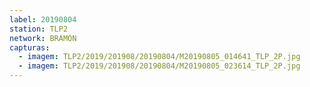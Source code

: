 ```yaml
---
label: 20190804
station: TLP2
network: BRAMON
capturas:
  - imagem: TLP2/2019/201908/20190804/M20190805_014641_TLP_2P.jpg
  - imagem: TLP2/2019/201908/20190804/M20190805_023614_TLP_2P.jpg
---
```

